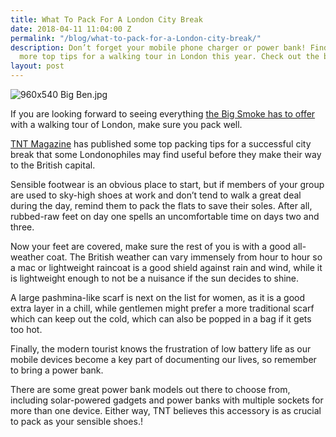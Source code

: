 ```yaml
---
title: What To Pack For A London City Break
date: 2018-04-11 11:04:00 Z
permalink: "/blog/what-to-pack-for-a-London-city-break/"
description: Don’t forget your mobile phone charger or power bank! Find this and lots
  more top tips for a walking tour in London this year. Check out the blog right now.
layout: post
---
```


![960x540 Big Ben.jpg](/uploads/960x540%20Big%20Ben.jpg)

If you are looking forward to seeing everything [the Big Smoke has to offer](https://www.insider-london.co.uk/tours/private-tours/) with a walking tour of London, make sure you pack well.

[TNT Magazine](http://www.tntmagazine.com/travel/top-guides/essential-packing-list-items-for-a-city-break) has published some top packing tips for a successful city break that some Londonophiles may find useful before they make their way to the British capital.

Sensible footwear is an obvious place to start, but if members of your group are used to sky-high shoes at work and don’t tend to walk a great deal during the day, remind them to pack the flats to save their soles. After all, rubbed-raw feet on day one spells an uncomfortable time on days two and three.

Now your feet are covered, make sure the rest of you is with a good all-weather coat. The British weather can vary immensely from hour to hour so a mac or lightweight raincoat is a good shield against rain and wind, while it is lightweight enough to not be a nuisance if the sun decides to shine.

A large pashmina-like scarf is next on the list for women, as it is a good extra layer in a chill, while gentlemen might prefer a more traditional scarf which can keep out the cold, which can also be popped in a bag if it gets too hot.

Finally, the modern tourist knows the frustration of low battery life as our mobile devices become a key part of documenting our lives, so remember to bring a power bank.

There are some great power bank models out there to choose from, including solar-powered gadgets and power banks with multiple sockets for more than one device. Either way, TNT believes this accessory is as crucial to pack as your sensible shoes.!